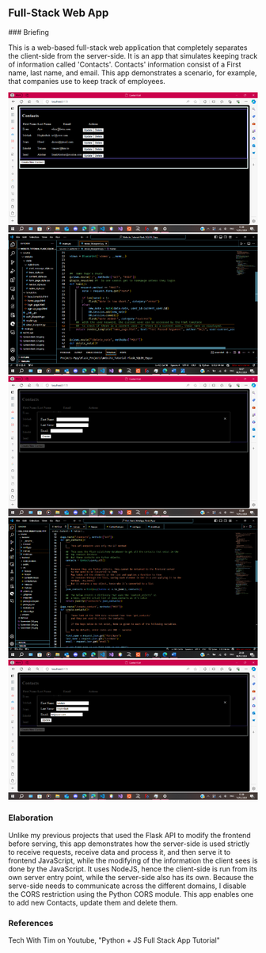 <h2 class="title">  Full-Stack Web App
</h2>
### Briefing
<p class="briefing">
This is a web-based full-stack web application that completely separates the client-side from the server-side.
It is an app that simulates keeping track of information called 'Contacts'. Contacts' information consist of a First name, last name, and email.
This app demonstrates a scenario, for example, that companies use to keep track of employees.
<br>
<!-- Date Started:  -->
</p>

<div id="main_image">
    <img src="data/PYTHON/fullstack_web_app/resources/fullstack_app_res_1.png"/>
</div>

<div id="images">
    <img src="data/PYTHON/fullstack_web_app/resources/fullstack_app_code_1.png"/>
    <img src="data/PYTHON/fullstack_web_app/resources/fullstack_app_res_2.png"/>
    <img src="data/PYTHON/fullstack_web_app/resources/fullstack_app_code_2.png"/>
    <img src="data/PYTHON/fullstack_web_app/resources/fullstack_app_res_3.png"/>
</div>




### Elaboration
<p class="elaboration">
    Unlike my previous projects that used the Flask API to modify the frontend before serving, this app demonstrates how the server-side is used strictly to receive requests, receive data and process it, and then serve it to frontend JavaScript, while the modifying of the information the client sees is done by the JavaScript.
    It uses NodeJS, hence the client-side is run from its own server entry point, while the server-side also has its own.
    Because the serve-side needs to communicate across the different domains, I disable the CORS restriction using the Python CORS module.
    This app enables one to add new Contacts, update them and delete them.
</p>

###  References
<p class="references">
    Tech With Tim on Youtube, "Python + JS Full Stack App Tutorial"
</p>
